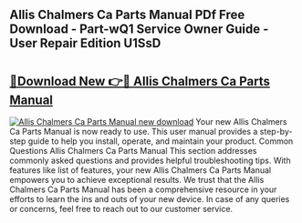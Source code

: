 ## Allis Chalmers Ca Parts Manual PDf Free Download - Part-wQ1 Service Owner Guide - User Repair Edition U1SsD

# <h2><a href="http://bc84193.oget.top/?id=Allis+Chalmers+Ca+Parts+Manual">🔗Download New 👉🔴 Allis Chalmers Ca Parts Manual</a></h2>

[![Allis Chalmers Ca Parts Manual new download](https://i.imgur.com/5g1atiW.png)](http://bc84193.oget.top/?id=Allis+Chalmers+Ca+Parts+Manual)
Your new Allis Chalmers Ca Parts Manual is now ready to use. This user manual provides a step-by-step guide to help you install, operate, and maintain your product. Common Questions Allis Chalmers Ca Parts Manual This section addresses commonly asked questions and provides helpful troubleshooting tips. With features like list of features, your new Allis Chalmers Ca Parts Manual empowers you to achieve exceptional results. We trust that the Allis Chalmers Ca Parts Manual has been a comprehensive resource in your efforts to learn the ins and outs of your new device. In case of any queries or concerns, feel free to reach out to our customer service.
